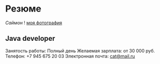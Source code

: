 # Резюме
*Саймон*
! [моя фотография](https://avatars.dzeninfra.ru/get-zen_doc/1584893/pub_5de25249d4f07a00ac1bce7f_5de2c7386d29c100ac115e38/scale_1200)
 ## Java developer 
Занятость работы: Полный день
Желаемая зарплата: от 30 000 руб.
Телефон: +7 945 675 20 03
Электронная почта: cat@mail.ru

